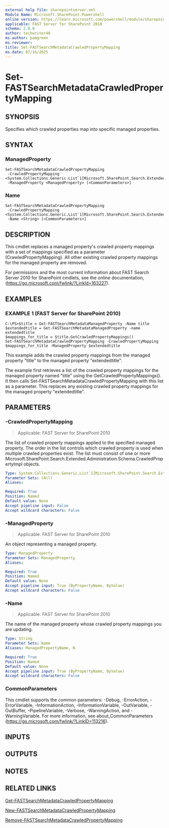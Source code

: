 ```yaml
---
external help file: sharepointserver.xml
Module Name: Microsoft.SharePoint.Powershell
online version: https://learn.microsoft.com/powershell/module/sharepoint-server/set-fastsearchmetadatacrawledpropertymapping
applicable: FAST Server for SharePoint 2010
schema: 2.0.0
author: techwriter40
ms.author: pamgreen
ms.reviewer:
title: Set-FASTSearchMetadataCrawledPropertyMapping
ms.date: 07/16/2025
---
```


# Set-FASTSearchMetadataCrawledPropertyMapping

## SYNOPSIS
Specifies which crawled properties map into specific managed properties.

## SYNTAX

### ManagedProperty
```
Set-FASTSearchMetadataCrawledPropertyMapping
 -CrawledPropertyMapping <System.Collections.Generic.List`1[Microsoft.SharePoint.Search.Extended.Administration.Schema.CrawledProperty]>
 -ManagedProperty <ManagedProperty> [<CommonParameters>]
```

### Name
```
Set-FASTSearchMetadataCrawledPropertyMapping
 -CrawledPropertyMapping <System.Collections.Generic.List`1[Microsoft.SharePoint.Search.Extended.Administration.Schema.CrawledProperty]>
 -Name <String> [<CommonParameters>]
```

## DESCRIPTION
This cmdlet replaces a managed property's crawled property mappings with a set of mappings specified as a parameter (CrawledPropertyMapping).
All other existing crawled property mappings for the managed property are removed.

For permissions and the most current information about FAST Search Server 2010 for SharePoint cmdlets, see the online documentation, (https://go.microsoft.com/fwlink/?LinkId=163227).

## EXAMPLES

### EXAMPLE 1 (FAST Server for SharePoint 2010)
```
C:\PS>$title = Get-FASTSearchMetadataManagedProperty -Name title
$extendedtitle = Get-FASTSearchMetadataManagedProperty -name extendedtitle
$mappings_for_title = $title.GetCrawledPropertyMappings()
Set-FASTSearchMetadataCrawledPropertyMapping -CrawledPropertyMapping $mappings_for_title -ManagedProperty $extendedtitle
```

This example adds the crawled property mappings from the managed property "title" to the managed property "extendedtitle".

The example first retrieves a list of the crawled property mappings for the managed property named "title" using the GetCrawledPropertyMappings().
It then calls Set-FASTSearchMetadataCrawledPropertyMapping with this list as a parameter.
This replaces any existing crawled property mappings for the managed property "extendedtitle".

## PARAMETERS

### -CrawledPropertyMapping

> Applicable: FAST Server for SharePoint 2010

The list of crawled property mappings applied to the specified managed property.
The order in the list controls which crawled property is used when multiple crawled properties exist.
The list must consist of one or more Microsoft.SharePoint.Search.Extended.Administration.Schema.CrawledPropertyImpl objects.

```yaml
Type: System.Collections.Generic.List`1[Microsoft.SharePoint.Search.Extended.Administration.Schema.CrawledProperty]
Parameter Sets: (All)
Aliases:

Required: True
Position: Named
Default value: None
Accept pipeline input: False
Accept wildcard characters: False
```

### -ManagedProperty

> Applicable: FAST Server for SharePoint 2010

An object representing a managed property.

```yaml
Type: ManagedProperty
Parameter Sets: ManagedProperty
Aliases:

Required: True
Position: Named
Default value: None
Accept pipeline input: True (ByPropertyName, ByValue)
Accept wildcard characters: False
```

### -Name

> Applicable: FAST Server for SharePoint 2010

The name of the managed property whose crawled property mappings you are updating.

```yaml
Type: String
Parameter Sets: Name
Aliases: ManagedPropertyName, N

Required: True
Position: Named
Default value: None
Accept pipeline input: True (ByPropertyName, ByValue)
Accept wildcard characters: False
```

### CommonParameters
This cmdlet supports the common parameters: -Debug, -ErrorAction, -ErrorVariable, -InformationAction, -InformationVariable, -OutVariable, -OutBuffer, -PipelineVariable, -Verbose, -WarningAction, and -WarningVariable. For more information, see about_CommonParameters (https://go.microsoft.com/fwlink/?LinkID=113216).

## INPUTS

## OUTPUTS

## NOTES

## RELATED LINKS

[Get-FASTSearchMetadataCrawledPropertyMapping](Get-FASTSearchMetadataCrawledPropertyMapping.md)

[New-FASTSearchMetadataCrawledPropertyMapping](New-FASTSearchMetadataCrawledPropertyMapping.md)

[Remove-FASTSearchMetadataCrawledPropertyMapping](Remove-FASTSearchMetadataCrawledPropertyMapping.md)
